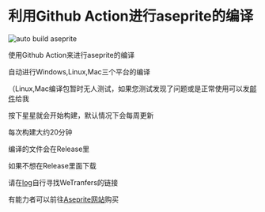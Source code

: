 # 利用Github Action进行aseprite的编译
![auto build aseprite](https://github.com/Insouciant21/action_aseprite/workflows/auto%20build%20aseprite/badge.svg)

使用Github Action来进行aseprite的编译

自动进行Windows,Linux,Mac三个平台的编译

（Linux,Mac编译包暂时无人测试，如果您测试发现了问题或是正常使用可以发[邮件](mailto:2964318290@qq.com)给我

按下星星就会开始构建，默认情况下会每周更新

每次构建大约20分钟

编译的文件会在Release里

如果不想在Release里面下载

请在[log](https://github.com/Insouciant21/action_aseprite/actions)自行寻找WeTranfers的链接

有能力者可以前往[Aseprite网站](https://aseprite.org/#buy)购买
